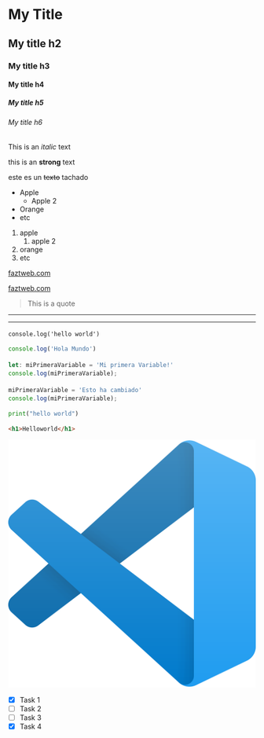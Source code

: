 <!-- HEADINGS -->
# My Title
## My title h2
### My title h3
#### My title h4
##### My title h5
###### My title h6

<!--Italic-->
This is an *italic* text

<!--Strong-->
this is an **strong** text

<!--strikethrough-->
este es un ~~texto~~ tachado

<!--UL-->
* Apple
    * Apple 2
* Orange
* etc

1. apple
    1. apple 2
2. orange
3. etc

<!--Enlaces-->
[faztweb.com](https://www.faztweb.com)

[faztweb.com](https://www.faztweb.com "Custom title")

<!--Citas-->
> This is a quote
---
___

<!--Bloques de codigo-->
`console.log('hello world')`

```javascript
console.log('Hola Mundo')

let: miPrimeraVariable = 'Mi primera Variable!'
console.log(miPrimeraVariable);

miPrimeraVariable = 'Esto ha cambiado'
console.log(miPrimeraVariable);
```

```python
print("hello world")
```

```html
<h1>Helloworld</h1>
```

<!--Forma de cargar imagenes-->
![visual studio code logo](VSCODEicon.svg.webp "VSCODE LOGO")


<!-- GITHUB MARKDOWN -->
<!--todo-->
* [X] Task 1
* [ ] Task 2
* [ ] Task 3
* [X] Task 4